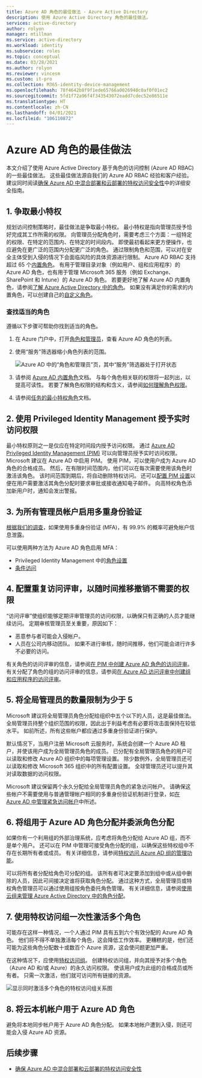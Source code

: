 ```yaml
---
title: Azure AD 角色的最佳做法 - Azure Active Directory
description: 使用 Azure Active Directory 角色的最佳做法。
services: active-directory
author: rolyon
manager: mtillman
ms.service: active-directory
ms.workload: identity
ms.subservice: roles
ms.topic: conceptual
ms.date: 03/28/2021
ms.author: rolyon
ms.reviewer: vincesm
ms.custom: it-pro
ms.collection: M365-identity-device-management
ms.openlocfilehash: 78f4642b8f9f1ede65766a0026940c0af0f01ec2
ms.sourcegitcommit: 5fd1f72a96f4f343543072eadd7cdec52e86511e
ms.translationtype: HT
ms.contentlocale: zh-CN
ms.lasthandoff: 04/01/2021
ms.locfileid: "106110872"
---
```

# <a name="best-practices-for-azure-ad-roles"></a>Azure AD 角色的最佳做法

本文介绍了使用 Azure Active Directory 基于角色的访问控制 (Azure AD RBAC) 的一些最佳做法。 这些最佳做法源自我们的 Azure AD RBAC 经验和客户经验。 建议同时阅读[确保 Azure AD 中混合部署和云部署的特权访问安全性](security-planning.md)中的详细安全指南。

## <a name="1-manage-to-least-privilege"></a>1. 争取最小特权

规划访问控制策略时，最佳做法是争取最小特权。 最小特权是指向管理员授予恰好完成其工作所需的权限。 向管理员分配角色时，需要考虑三个方面：一组特定的权限、在特定的范围内、在特定的时间段内。 即使最初看起来更方便操作，也应避免在更广泛的范围内分配更广泛的角色。 通过限制角色和范围，可以对在安全主体受到入侵的情况下会面临风险的具体资源进行限制。 Azure AD RBAC 支持超过 65 个[内置角色](permissions-reference.md)。 有用于管理目录对象（例如用户、组和应用程序）的 Azure AD 角色，也有用于管理 Microsoft 365 服务（例如 Exchange、SharePoint 和 Intune）的 Azure AD 角色。 若要更好地了解 Azure AD 内置角色，请参阅[了解 Azure Active Directory 中的角色](concept-understand-roles.md)。 如果没有满足你的需求的内置角色，可以创建自己的[自定义角色](custom-create.md)。  
 
### <a name="finding-the-right-roles"></a>查找适当的角色

遵循以下步骤可帮助你找到适当的角色。

1. 在 Azure 门户中，打开[角色和管理员](https://portal.azure.com/#blade/Microsoft_AAD_IAM/ActiveDirectoryMenuBlade/RolesAndAdministrators)，查看 Azure AD 角色的列表。

1. 使用“服务”筛选器缩小角色列表的范围。

    ![Azure AD 中的“角色和管理员”页，其中“服务”筛选器处于打开状态](./media/best-practices/roles-administrators.png)

1. 请参阅 [Azure AD 内置角色](permissions-reference.md)文档。 与每个角色相关联的权限将一起列出，以提高可读性。 若要了解角色权限的结构和含义，请参阅[如何理解角色权限](permissions-reference.md#how-to-understand-role-permissions)。

1. 请参阅[任务的最小特权角色](delegate-by-task.md)文档。

## <a name="2-use-privileged-identity-management-to-grant-just-in-time-access"></a>2. 使用 Privileged Identity Management 授予实时访问权限

最小特权原则之一是仅应在特定时间段内授予访问权限。 通过 [Azure AD Privileged Identity Management (PIM)](../privileged-identity-management/pim-configure.md) 可以向管理员授予实时访问权限。 Microsoft 建议在 Azure AD 中启用 PIM。 使用 PIM，可以使用户成为 Azure AD 角色的合格成员。 然后，在有限时间范围内，他们可以在每次需要使用该角色时激活该角色。 该时间范围到期后，将自动删除特权访问。 还可以[配置 PIM 设置](../privileged-identity-management/pim-how-to-change-default-settings.md)以便在用户需要激活其角色分配时要求审批或接收通知电子邮件。 向高特权角色添加新用户时，通知会发出警报。 

## <a name="3-turn-on-multi-factor-authentication-for-all-your-administrator-accounts"></a>3. 为所有管理员帐户启用多重身份验证

[根据我们的调查](https://techcommunity.microsoft.com/t5/azure-active-directory-identity/your-pa-word-doesn-t-matter/ba-p/731984)，如果使用多重身份验证 (MFA)，有 99.9% 的概率可避免帐户信息泄露。 
 
可以使用两种方法为 Azure AD 角色启用 MFA：
- Privileged Identity Management 中的[角色设置](../privileged-identity-management/pim-how-to-change-default-settings.md)
- [条件访问](../conditional-access/howto-conditional-access-policy-admin-mfa.md)

## <a name="4-configure-recurring-access-reviews-to-revoke-unneeded-permissions-over-time"></a>4. 配置重复访问评审，以随时间推移撤销不需要的权限

“访问评审”使组织能够定期评审管理员的访问权限，以确保只有正确的人员才能继续访问。 定期审核管理员至关重要，原因如下：
- 恶意参与者可能会入侵帐户。
- 人员在公司内移动团队。 如果不进行审核，随时间推移，他们可能会进行许多不必要的访问。
 
有关角色的访问评审的信息，请参阅[在 PIM 中创建 Azure AD 角色的访问评审](../privileged-identity-management/pim-how-to-start-security-review.md)。 有关分配了角色的组的访问评审的信息，请参阅[在 Azure AD 访问评审中创建组和应用程序的访问评审](../governance/create-access-review.md)。

## <a name="5-limit-the-number-of-global-administrators-to-less-than-5"></a>5. 将全局管理员的数量限制为少于 5

Microsoft 建议将全局管理员角色分配给组织中五个以下的人员，这是最佳做法。 全局管理员持整个组织范围的权限，因此出于利益考虑有必要将攻击面保持在较低水平。 如前所述，所有这些帐户都应通过多重身份验证进行保护。

默认情况下，当用户注册 Microsoft 云服务时，系统会创建一个 Azure AD 租户，并使该用户成为全局管理员角色的成员。 已分配有全局管理员角色的用户可以读取和修改 Azure AD 组织中的每项管理设置。 除少数例外，全局管理员还可以读取和修改 Microsoft 365 组织中的所有配置设置。 全球管理员还可以提升其对读取数据的访问权限。

Microsoft 建议保留两个永久分配给全局管理员角色的紧急访问帐户。 请确保这些帐户不需要使用与普通管理帐户相同的多重身份验证机制进行登录，如[在 Azure AD 中管理紧急访问帐户](../roles/security-emergency-access.md)中所述。 

## <a name="6-use-groups-for-azure-ad-role-assignments-and-delegate-the-role-assignment"></a>6. 将组用于 Azure AD 角色分配并委派角色分配

如果你有一个利用组的外部治理系统，应考虑将角色分配给 Azure AD 组，而不是单个用户。 还可以在 PIM 中管理可接受角色分配的组，以确保这些特权组中不存在长期所有者或成员。 有关详细信息，请参阅[特权访问 Azure AD 组的管理功能](../privileged-identity-management/groups-features.md)。

可以将所有者分配给角色可分配的组。 该所有者可决定要添加到组中或从组中删除的人员，因此可间接决定谁将获取角色分配。 通过这种方式，全局管理员或特权角色管理员可以通过使用组按角色委托角色管理。 有关详细信息，请参阅[使用云组来管理 Azure Active Directory 中的角色分配](groups-concept.md)。

## <a name="7-activate-multiple-roles-at-once-using-privileged-access-groups"></a>7. 使用特权访问组一次性激活多个角色

可能存在这样一种情况，一个人通过 PIM 具有五到六个有效分配的 Azure AD 角色。 他们将不得不单独激活每个角色，这会降低工作效率。 更糟糕的是，他们还可能为这些角色分配数十或数百个 Azure 资源，这会使问题更加严重。
 
在这种情况下，应使用[特权访问组](../privileged-identity-management/groups-features.md)。 创建特权访问组，并向其授予对多个角色（Azure AD 和/或 Azure）的永久访问权限。 使该用户成为此组的合格成员或所有者。 只需一次激活，他们就可访问所有链接的资源。

![显示同时激活多个角色的特权访问组关系图](./media/best-practices/privileged-access-group.png)

## <a name="8-use-cloud-native-accounts-for-azure-ad-roles"></a>8. 将云本机帐户用于 Azure AD 角色

避免将本地同步帐户用于 Azure AD 角色分配。 如果本地帐户遭到入侵，则还可能会入侵 Azure AD 资源。

## <a name="next-steps"></a>后续步骤

- [确保 Azure AD 中混合部署和云部署的特权访问安全性](security-planning.md)